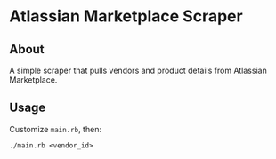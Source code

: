 Atlassian Marketplace Scraper
=============================

About
-----

A simple scraper that pulls vendors and product details from Atlassian Marketplace.

Usage
-----

Customize `main.rb`, then:

    ./main.rb <vendor_id>

